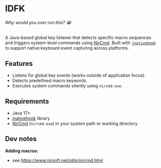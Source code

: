 # IDFK
###### *Why would you ever run this?* :sob:
A Java-based global key listener that detects specific macro sequences and triggers system-level commands using [NirCmd](https://www.nirsoft.net/utils/nircmd.html). Built with [`jnativehook`](https://github.com/kwhat/jnativehook) to support native keyboard event capturing across platforms.

## Features
- Listens for global key events (works outside of application focus).
- Detects predefined macro keywords.
- Executes system commands silently using `nircmd.exe`.

## Requirements
- Java 17+
- [jnativehook](https://github.com/kwhat/jnativehook) library
- [NirCmd](https://www.nirsoft.net/utils/nircmd.html) (`nircmd.exe`) in your system path or working directory

## Dev notes
**Adding macros:**
- see https://www.nirsoft.net/utils/nircmd.html